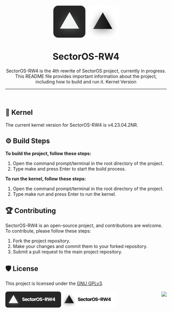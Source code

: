<p align="CENTER">
    <img src="./assets/dark_l.png#gh-dark-mode-only">
    <img src="./assets/light_l.png#gh-light-mode-only">
    
</p>
 <h1 align="CENTER">SectorOS-RW4</h1>

<p align="CENTER">
SectorOS-RW4 is the 4th rewrite of SectorOS project, currently in progress. This README file provides important information about the project, including how to build and run it.
Kernel Version
</p>
<hr>
<br>


## 🧱 Kernel
The current kernel version for SectorOS-RW4 is v4.23.04.2NR.<br>

## ⚙️ Build Steps

**To build the project, follow these steps:**

1.  Open the command prompt/terminal in the root directory of the project.
2. Type make and press Enter to start the build process.

**To run the kernel, follow these steps:**
 
1. Open the command prompt/terminal in the root directory of the project.
2. Type make run and press Enter to run the kernel.

## 🏆 Contributing

SectorOS-RW4 is an open-source project, and contributions are welcome. To contribute, please follow these steps:

1. Fork the project repository.
2. Make your changes and commit them to your forked repository.
3. Submit a pull request to the main project repository.

## 🛡️ License

This project is licensed under the [GNU GPLv3](../COPYING). 
<br><br></img>
<img align="right" src="https://www.gnu.org/graphics/gplv3-with-text-136x68.png"></img>
<img align="left" height="50" src="./assets/dark_xl.png#gh-dark-mode-only">
<img align="left" height="50" src="./assets/light_xl.png#gh-light-mode-only">

